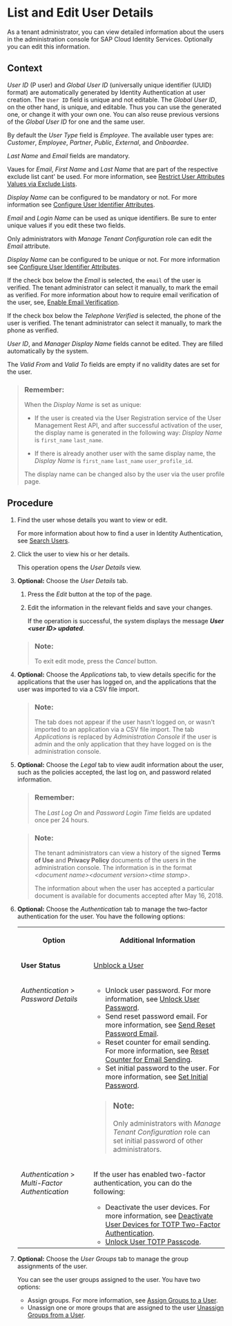 <!-- loio045cb01bd2034b05a69e1a626e46570f -->

# List and Edit User Details

As a tenant administrator, you can view detailed information about the users in the administration console for SAP Cloud Identity Services. Optionally you can edit this information.



<a name="loio045cb01bd2034b05a69e1a626e46570f__context_awh_phy_4mb"/>

## Context

*User ID* \(P user\) and *Global User ID* \(universally unique identifier \(UUID\) format\) are automatically generated by Identity Authentication at user creation. The `User ID` field is unique and not editable. The *Global User ID*, on the other hand, is unique, and editable. Thus you can use the generated one, or change it with your own one. You can also reuse previous versions of the *Global User ID* for one and the same user.

By default the *User Type* field is *Employee*. The available user types are: *Customer*, *Employee*, *Partner*, *Public*, *External*, and *Onboardee*.

*Last Name* and *Email* fields are mandatory.

Vaues for *Email*, *First Name* and *Last Name* that are part of the respective exclude list cant' be used. For more information, see [Restrict User Attributes Values via Exclude Lists](restrict-user-attributes-values-via-exclude-lists-cb108c2.md).

*Display Name* can be configured to be mandatory or not. For more information see [Configure User Identifier Attributes](configure-user-identifier-attributes-8b9fa88.md).

*Email* and *Login Name* can be used as unique identifiers. Be sure to enter unique values if you edit these two fields.

Only administrators with *Manage Tenant Configuration* role can edit the *Email* attribute.

*Display Name* can be configured to be unique or not. For more information see [Configure User Identifier Attributes](configure-user-identifier-attributes-8b9fa88.md).

If the check box below the *Email* is selected, the `email` of the user is verified. The tenant administrator can select it manually, to mark the email as verified. For more information about how to require email verification of the user, see, [Enable Email Verification](enable-email-verification-483d26c.md).

If the check box below the *Telephone Verified* is selected, the phone of the user is verified. The tenant administrator can select it manually, to mark the phone as verified.

*User ID*, and *Manager Display Name* fields cannot be edited. They are filled automatically by the system.

The *Valid From* and *Valid To* fields are empty if no validity dates are set for the user.

> ### Remember:  
> When the *Display Name* is set as unique:
> 
> -   If the user is created via the User Registration service of the User Management Rest API, and after successful activation of the user, the display name is generated in the following way: *Display Name* is `first_name` `last_name`.
> 
> -   If there is already another user with the same display name, the *Display Name* is `first_name` `last_name` `user_profile_id`.
> 
> 
> The display name can be changed also by the user via the user profile page.



## Procedure

1.  Find the user whose details you want to view or edit.

    For more information about how to find a user in Identity Authentication, see [Search Users](search-users-06078a6.md).

2.  Click the user to view his or her details.

    This operation opens the *User Details* view.

3.  **Optional:** Choose the *User Details* tab.

    1.  Press the *Edit* button at the top of the page.

    2.  Edit the information in the relevant fields and save your changes.

        If the operation is successful, the system displays the message ***User <user ID\> updated***.


    > ### Note:  
    > To exit edit mode, press the *Cancel* button.

4.  **Optional:** Choose the *Applications* tab, to view details specific for the applications that the user has logged on, and the applications that the user was imported to via a CSV file import.

    > ### Note:  
    > The tab does not appear if the user hasn't logged on, or wasn't imported to an application via a CSV file import. The tab *Applications* is replaced by *Administration Console* if the user is admin and the only application that they have logged on is the administration console.

5.  **Optional:** Choose the *Legal* tab to view audit information about the user, such as the policies accepted, the last log on, and password related information.

    > ### Remember:  
    > The *Last Log On* and *Password Login Time* fields are updated once per 24 hours.

    > ### Note:  
    > The tenant administrators can view a history of the signed **Terms of Use** and **Privacy Policy** documents of the users in the administration console. The information is in the format *<document name\><document version\><time stamp\>*.
    > 
    > The information about when the user has accepted a particular document is available for documents accepted after May 16, 2018.

6.  **Optional:** Choose the *Authentication* tab to manage the two-factor authentication for the user. You have the following options:


    <table>
    <tr>
    <th valign="top">

    Option


    
    </th>
    <th valign="top">

    Additional Information


    
    </th>
    </tr>
    <tr>
    <td valign="top">
    
    **User Status**


    
    </td>
    <td valign="top">
    
    [Unblock a User](unblock-a-user-d50eec9.md)


    
    </td>
    </tr>
    <tr>
    <td valign="top">
    
    *Authentication* \> *Password Details*


    
    </td>
    <td valign="top">
    
    -   Unlock user password. For more information, see [Unlock User Password](unlock-user-password-9172552.md).
    -   Send reset password email. For more information, see [Send Reset Password Email](send-reset-password-email-da55abf.md).
    -   Reset counter for email sending. For more information, see [Reset Counter for Email Sending](reset-counter-for-email-sending-08f634b.md).
    -   Set initial password to the user. For more information, see [Set Initial Password](set-initial-password-16149d5.md).

    > ### Note:  
    > Only administrators with *Manage Tenant Configuration* role can set initial password of other administrators.


    
    </td>
    </tr>
    <tr>
    <td valign="top">
    
    *Authentication* \> *Multi-Factor Authentication*


    
    </td>
    <td valign="top">
    
    If the user has enabled two-factor authentication, you can do the following:

    -   Deactivate the user devices. For more information, see [Deactivate User Devices for TOTP Two-Factor Authentication](deactivate-user-devices-for-totp-two-factor-authentication-87324d5.md).
    -   [Unlock User TOTP Passcode](unlock-user-totp-passcode-cb6615d.md).


    
    </td>
    </tr>
    </table>
    
7.  **Optional:** Choose the *User Groups* tab to manage the group assignments of the user.

    You can see the user groups assigned to the user. You have two options:

    -   Assign groups. For more information, see [Assign Groups to a User](assign-groups-to-a-user-bfdeb9c.md).
    -   Unassign one or more groups that are assigned to the user [Unassign Groups from a User](unassign-groups-from-a-user-4353735.md).


